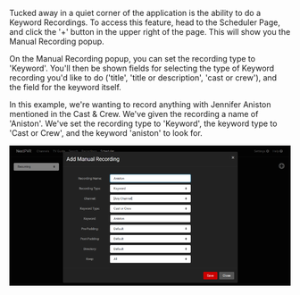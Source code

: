 Tucked away in a quiet corner of the application is the ability to do a Keyword Recordings. To access this feature, head to the Scheduler Page, and click the '+' button in the upper right of the page. This will show you the Manual Recording popup.

On the Manual Recording popup, you can set the recording type to 'Keyword'. You'll then be shown fields for selecting the type of Keyword recording you'd like to do ('title', 'title or description', 'cast or crew'), and the field for the keyword itself. 

In this example, we're wanting to record anything with Jennifer Aniston mentioned in the Cast & Crew. We've given the recording a name of 'Aniston'. We've set the recording type to 'Keyword', the keyword type to 'Cast or Crew', and the keyword 'aniston' to look for. 

![Keyword Recording](images/keyword.png)